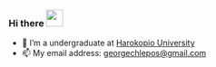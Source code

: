 ### Hi there <img src="https://raw.githubusercontent.com/MartinHeinz/MartinHeinz/master/wave.gif" width="30px">

- 🔭 I’m a undergraduate at [Harokopio University](https://dit.hua.gr/index.php/en/)
- 📫 My email address: <georgechlepos@gmail.com>

